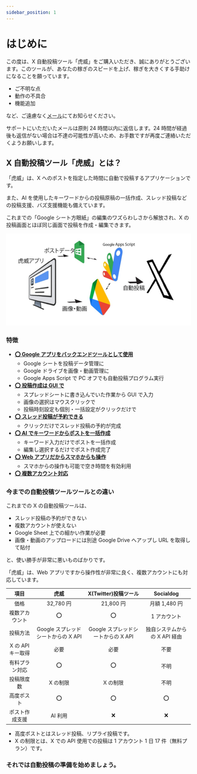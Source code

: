 ```yaml
---
sidebar_position: 1
---
```


# はじめに

この度は、X 自動投稿ツール「虎威」をご購入いただき、誠にありがとうございます。このツールが、あなたの稼ぎのスピードを上げ、稼ぎを大きくする手助けになることを願っています。

- ご不明な点
- 動作の不具合
- 機能追加

など、ご遠慮なく[メール](mailto:support@imakita3gyo.com)にてお知らせください。

サポートにいただいたメールは原則 24 時間以内に返信します。24 時間が経過後も返信がない場合は不達の可能性が高いため、お手数ですが再度ご連絡いただくようお願いします。

## X 自動投稿ツール「虎威」とは？

「虎威」は、X へのポストを指定した時間に自動で投稿するアプリケーションです。

また、AI を使用したキーワードからの投稿原稿の一括作成、スレッド投稿などの投稿支援、バズ支援機能も備えています。

これまでの「Google シート方眼紙」の編集のワズらわしさから解放され、X の投稿画面とほぼ同じ画面で投稿を作成・編集できます。

![Googleツール連携でXへの自動投稿ツール](./torai/img/torai_exp.jpg)

### 特徴

- **<u>⭕ Google アプリをバックエンドツールとして使用</u>**
  - Google シートを投稿データ管理に
  - Google ドライブを画像・動画管理に
  - Google Apps Script で PC オフでも自動投稿プログラム実行
- **<u>⭕️ 投稿作成は GUI で</u>**
  - スプレッドシートに書き込んでいた作業から GUI で入力
  - 画像の選択はマウスクリックで
  - 投稿時刻設定も個別・一括設定がクリックだけで
- **<u>⭕️ スレッド投稿が予約できる</u>**
  - クリックだけでスレッド投稿の予約が完成
- **<u>⭕️ AI でキーワードからポストを一括作成</u>**
  - キーワード入力だけでポストを一括作成
  - 編集し選択するだけでポスト作成完了
- **<u>⭕ Web アプリだからスマホからも操作</u>**
  - スマホからの操作も可能で空き時間を有効利用
- **<u>⭕ 複数アカウント対応</u>**

### 今までの自動投稿ツールツールとの違い

これまでの X の自動投稿ツールは、

- スレッド投稿の予約ができない
- 複数アカウントが使えない
- Google Sheet 上での細かい作業が必要
- 画像・動画のアップロードには別途 Google Drive へアップし URL を取得して貼付

と、使い勝手が非常に悪いものばかりです。

「虎威」は、Web アプリですから操作性が非常に良く、複数アカウントにも対応しています。

|       項目        |                虎威                 |        X(Twitter)投稿ツール         |           Socialdog           |
| :---------------: | :---------------------------------: | :---------------------------------: | :---------------------------: |
|       価格        |              32,780 円              |              21,800 円              |         月額 1,480 円         |
|  複数アカウント   |              &#x2B55;               |              &#x2B55;               |         1 アカウント          |
|     投稿方法      | Google スプレッドシートからの X API | Google スプレッドシートからの X API | 独自システムからの X API 経由 |
| X の API キー取得 |                必要                 |                必要                 |             不要              |
|  有料プラン対応   |              &#x2B55;               |              &#x2B55;               |             不明              |
|    投稿限度数     |              X の制限               |              X の制限               |             不明              |
|    高度ポスト     |              &#x2B55;               |              &#x2B55;               |           &#x2B55;            |
|  ポスト作成支援   |               AI 利用               |              &#x274C;               |           &#x274C;            |

- 高度ポストとはスレッド投稿、リプライ投稿です。
- X の制限とは、X での API 使用での投稿は 1 アカウント 1 日 17 件（無料プラン）です。

### それでは自動投稿の準備を始めましょう。
